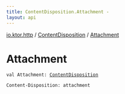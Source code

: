 ```yaml
---
title: ContentDisposition.Attachment - 
layout: api
---
```


<div class='api-docs-breadcrumbs'><a href="../index.html">io.ktor.http</a> / <a href="index.html">ContentDisposition</a> / <a href="./-attachment.html">Attachment</a></div>

# Attachment

<div class="signature"><code><span class="keyword">val </span><span class="identifier">Attachment</span><span class="symbol">: </span><a href="index.html"><span class="identifier">ContentDisposition</span></a></code></div>

<code>Content-Disposition: attachment</code>

